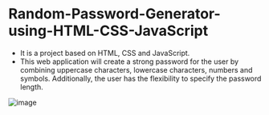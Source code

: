 # Random-Password-Generator-using-HTML-CSS-JavaScript

- It is a project based on HTML, CSS and JavaScript. <br>
- This web application will create a strong password for the user by combining uppercase characters, lowercase characters, numbers and symbols. Additionally, the       user has the flexibility to specify the password length. <br>

![image](https://user-images.githubusercontent.com/95978839/197980540-b6bc049e-906e-4e91-90f1-ae4d66692b6d.png)
